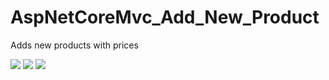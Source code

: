 # AspNetCoreMvc_Add_New_Product

Adds new products with prices

<img src="Images/1.PNG">

<img src="Images/2.PNG">

<img src="Images/3.PNG">
